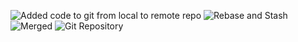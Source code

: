![Added code to git from local to remote repo](https://github.com/user-attachments/assets/56bd1ab9-3b80-4528-b1f8-6879e248df69)
![Rebase and Stash](https://github.com/user-attachments/assets/495c3691-0564-4184-bf9b-bd0091895b9e)
![Merged](https://github.com/user-attachments/assets/2f634e8e-a4ca-4b38-8f11-ca66a7d5f8e8)
![Git Repository](https://github.com/user-attachments/assets/4aa682d1-339d-42fb-9b1a-07a9a9b0f400)

